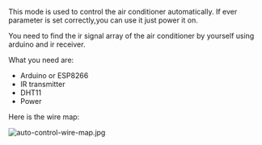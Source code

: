 This mode is used to control the air conditioner automatically. If ever parameter is set correctly,you can use it just power it on.

You need to find the ir signal array of the air conditioner by yourself using arduino and ir receiver.

What you need are:
- Arduino or ESP8266
- IR transmitter
- DHT11
- Power

Here is the wire map:

![auto-control-wire-map.jpg](https://i.loli.net/2018/07/03/5b3afe0707069.jpg)